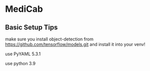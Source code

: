 # MediCab

## 
## Basic Setup Tips
make sure you install object-detection from https://github.com/tensorflow/models.git and install it into your venv!  

use PyYAML 5.3.1

use python 3.9